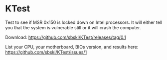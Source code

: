 # KTest
Test to see if MSR 0x150 is locked down on Intel processors. It will either tell you that the system is vulnerable still or it will crash the computer. 

Download: https://github.com/sbski/KTest/releases/tag/0.1

List your CPU, your motherboard, BIOs version, and results here: https://github.com/sbski/KTest/issues/1

